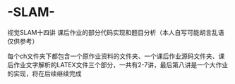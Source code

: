 # -SLAM-
视觉SLAM十四讲 课后作业的部分代码实现和题目分析（本人自写可能胡言乱语仅供参考）

每个ch文件夹下都包含一个原作业资料的文件夹、一个课后作业源码文件夹、课后作业文字解析的LATEX文件三个部分，一共有2-7讲，最后第八讲是一个大作业的实现，将在后续继续完成
